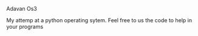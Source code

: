 Adavan Os3

My attemp at a python operating sytem. Feel free to us the code to help in your programs
